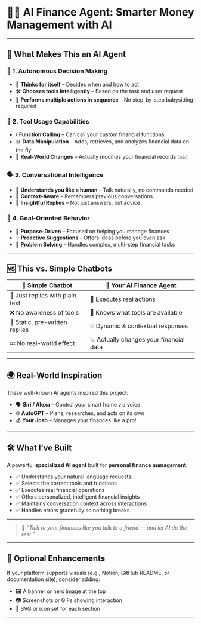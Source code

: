 # 💼💡 AI Finance Agent: Smarter Money Management with AI

---

## 🚀 What Makes This an AI Agent

### 🧠 1. Autonomous Decision Making
- 🤖 **Thinks for itself** – Decides when and how to act  
- 🛠️ **Chooses tools intelligently** – Based on the task and user request  
- 🔁 **Performs multiple actions in sequence** – No step-by-step babysitting required  

### 🔧 2. Tool Usage Capabilities
- 📞 **Function Calling** – Can call your custom financial functions  
- 📊 **Data Manipulation** – Adds, retrieves, and analyzes financial data on the fly  
- 💾 **Real-World Changes** – Actually modifies your financial records 📉📈  

### 🗣️ 3. Conversational Intelligence
- 🧏 **Understands you like a human** – Talk naturally, no commands needed  
- 🧠 **Context-Aware** – Remembers previous conversations  
- 💬 **Insightful Replies** – Not just answers, but advice  

### 🎯 4. Goal-Oriented Behavior
- 🎯 **Purpose-Driven** – Focused on helping you manage finances  
- 💡 **Proactive Suggestions** – Offers ideas before you even ask  
- 🧩 **Problem Solving** – Handles complex, multi-step financial tasks  

---

## 🆚 This vs. Simple Chatbots

| 🤖 **Simple Chatbot**         | 🚀 **Your AI Finance Agent**         |
|-----------------------------|--------------------------------------|
| 💬 Just replies with plain text   | 🔧 Executes real actions              |
| ❌ No awareness of tools     | 🧠 Knows what tools are available     |
| 📝 Static, pre-written replies   | 💡 Dynamic & contextual responses     |
| 💤 No real-world effect      | 💥 Actually changes your financial data |

---

## 🌍 Real-World Inspiration

These well-known AI agents inspired this project:

- 🗣️ **Siri / Alexa** – Control your smart home via voice  
- 🌐 **AutoGPT** – Plans, researches, and acts on its own  
- 💰 **Your Josh** – Manages your finances like a pro!

---

## 🛠️ What I’ve Built

A powerful **specialized AI agent** built for **personal finance management**:

- ✅ Understands your natural language requests  
- ✅ Selects the correct tools and functions  
- ✅ Executes real financial operations  
- ✅ Offers personalized, intelligent financial insights  
- ✅ Maintains conversation context across interactions  
- ✅ Handles errors gracefully so nothing breaks  

---

> 💬 _“Talk to your finances like you talk to a friend — and let AI do the rest.”_

---

## 📸 Optional Enhancements

If your platform supports visuals (e.g., Notion, GitHub README, or documentation site), consider adding:

- 🖼️ A banner or hero image at the top  
- 📷 Screenshots or GIFs showing interaction  
- 🧩 SVG or icon set for each section  

---


